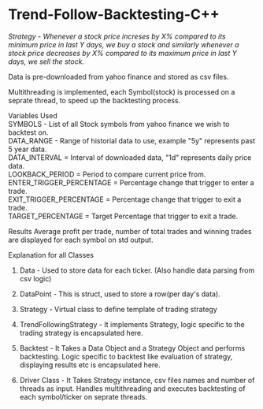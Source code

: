 # Trend-Follow-Backtesting-C++

*Strategy - Whenever a stock price increses by X% compared to its minimum price in last Y days, 
we buy a stock and similarly whenever a stock price decreases by X% compared to its maximum price in last Y days, 
we sell the stock.*

Data is pre-downloaded from yahoo finance and stored as csv files.

Multithreading is implemented, each Symbol(stock) is processed on a seprate thread, to speed up the backtesting process.

Variables Used<br />
SYMBOLS  - List of all Stock symbols from yahoo finance we wish to backtest on.<br />
DATA_RANGE - Range of historial data to use, example "5y" represents past 5 year data.<br />
DATA_INTERVAL = Interval of downloaded data, "1d" represents daily price data.<br />
LOOKBACK_PERIOD = Period to compare current price from.<br />
ENTER_TRIGGER_PERCENTAGE = Percentage change that trigger to enter a trade.<br />
EXIT_TRIGGER_PERCENTAGE =  Percentage change that trigger to exit a trade.<br />
TARGET_PERCENTAGE = Target Percentage that trigger to exit a trade.

Results
Average profit per trade, number of total trades and winning trades are displayed for each symbol on std output.

Explanation for all Classes<br />
1. Data - Used to store data for each ticker. (Also handle data parsing from csv logic)
2. DataPoint - This is struct, used to store a row(per day's data).

3. Strategy - Virtual class to define template of trading strategy
4. TrendFollowingStrategy - It implements Strategy, logic specific to the trading strategy is encapsulated here.

4. Backtest - It Takes a Data Object and a Strategy Object and performs backtesting. Logic specific to backtest like evaluation of strategy, displaying results etc is encapsulated here.

5. Driver Class - It Takes Strategy instance, csv files names and number of threads as input. Handles multithreading and executes backtesting of each symbol/ticker on seprate threads.  
